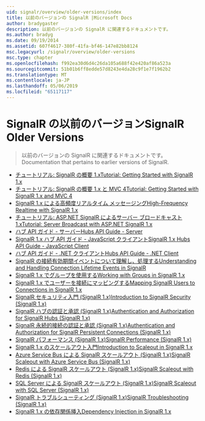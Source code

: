 ```yaml
---
uid: signalr/overview/older-versions/index
title: 以前のバージョンの SignalR |Microsoft Docs
author: bradygaster
description: 以前のバージョンの SignalR に関連するドキュメントです。
ms.author: bradyg
ms.date: 09/19/2014
ms.assetid: 607f4617-380f-41fa-bf46-147e82bb8124
msc.legacyurl: /signalr/overview/older-versions
msc.type: chapter
ms.openlocfilehash: f992ea30d6d4c26da105a688f42e420af86a523a
ms.sourcegitcommit: 51b01b6ff8edde57d8243e4da28c9f1e7f1962b2
ms.translationtype: MT
ms.contentlocale: ja-JP
ms.lasthandoff: 05/06/2019
ms.locfileid: "65117117"
---
```

# <a name="signalr-older-versions"></a><span data-ttu-id="d97ff-103">SignalR の以前のバージョン</span><span class="sxs-lookup"><span data-stu-id="d97ff-103">SignalR Older Versions</span></span>

> <span data-ttu-id="d97ff-104">以前のバージョンの SignalR に関連するドキュメントです。</span><span class="sxs-lookup"><span data-stu-id="d97ff-104">Documentation that pertains to earlier versions of SignalR.</span></span>

- [<span data-ttu-id="d97ff-105">チュートリアル: SignalR の概要 1.x</span><span class="sxs-lookup"><span data-stu-id="d97ff-105">Tutorial: Getting Started with SignalR 1.x</span></span>](tutorial-getting-started-with-signalr.md)
- [<span data-ttu-id="d97ff-106">チュートリアル: SignalR の概要 1.x と MVC 4</span><span class="sxs-lookup"><span data-stu-id="d97ff-106">Tutorial: Getting Started with SignalR 1.x and MVC 4</span></span>](tutorial-getting-started-with-signalr-and-mvc-4.md)
- [<span data-ttu-id="d97ff-107">SignalR 1.x による高頻度リアルタイム メッセージング</span><span class="sxs-lookup"><span data-stu-id="d97ff-107">High-Frequency Realtime with SignalR 1.x</span></span>](tutorial-high-frequency-realtime-with-signalr.md)
- [<span data-ttu-id="d97ff-108">チュートリアル: ASP.NET SignalR によるサーバー ブロードキャスト 1.x</span><span class="sxs-lookup"><span data-stu-id="d97ff-108">Tutorial: Server Broadcast with ASP.NET SignalR 1.x</span></span>](tutorial-server-broadcast-with-aspnet-signalr.md)
- [<span data-ttu-id="d97ff-109">ハブ API ガイド - サーバー</span><span class="sxs-lookup"><span data-stu-id="d97ff-109">Hubs API Guide - Server</span></span>](signalr-1x-hubs-api-guide-server.md)
- [<span data-ttu-id="d97ff-110">SignalR 1.x ハブ API ガイド - JavaScript クライアント</span><span class="sxs-lookup"><span data-stu-id="d97ff-110">SignalR 1.x Hubs API Guide - JavaScript Client</span></span>](signalr-1x-hubs-api-guide-javascript-client.md)
- [<span data-ttu-id="d97ff-111">ハブ API ガイド - .NET クライアント</span><span class="sxs-lookup"><span data-stu-id="d97ff-111">Hubs API Guide - .NET Client</span></span>](signalr-1x-hubs-api-guide-net-client.md)
- [<span data-ttu-id="d97ff-112">SignalR の接続有効期間イベントについて理解し、処理する</span><span class="sxs-lookup"><span data-stu-id="d97ff-112">Understanding and Handling Connection Lifetime Events in SignalR</span></span>](handling-connection-lifetime-events.md)
- [<span data-ttu-id="d97ff-113">SignalR 1.x でグループを使用する</span><span class="sxs-lookup"><span data-stu-id="d97ff-113">Working with Groups in SignalR 1.x</span></span>](working-with-groups.md)
- [<span data-ttu-id="d97ff-114">SignalR 1.x でユーザーを接続にマッピングする</span><span class="sxs-lookup"><span data-stu-id="d97ff-114">Mapping SignalR Users to Connections in SignalR 1.x</span></span>](mapping-users-to-connections.md)
- [<span data-ttu-id="d97ff-115">SignalR セキュリティ入門 (SignalR 1.x)</span><span class="sxs-lookup"><span data-stu-id="d97ff-115">Introduction to SignalR Security (SignalR 1.x)</span></span>](introduction-to-security.md)
- [<span data-ttu-id="d97ff-116">SignalR ハブの認証と承認 (SignalR 1.x)</span><span class="sxs-lookup"><span data-stu-id="d97ff-116">Authentication and Authorization for SignalR Hubs (SignalR 1.x)</span></span>](hub-authorization.md)
- [<span data-ttu-id="d97ff-117">SignalR 永続的接続の認証と承認 (SignalR 1.x)</span><span class="sxs-lookup"><span data-stu-id="d97ff-117">Authentication and Authorization for SignalR Persistent Connections (SignalR 1.x)</span></span>](persistent-connection-authorization.md)
- [<span data-ttu-id="d97ff-118">SignalR パフォーマンス (SignalR 1.x)</span><span class="sxs-lookup"><span data-stu-id="d97ff-118">SignalR Performance (SignalR 1.x)</span></span>](signalr-performance.md)
- [<span data-ttu-id="d97ff-119">SignalR 1.x のスケールアウト入門</span><span class="sxs-lookup"><span data-stu-id="d97ff-119">Introduction to Scaleout in SignalR 1.x</span></span>](scaleout-in-signalr.md)
- [<span data-ttu-id="d97ff-120">Azure Service Bus による SignalR スケールアウト (SignalR 1.x)</span><span class="sxs-lookup"><span data-stu-id="d97ff-120">SignalR Scaleout with Azure Service Bus (SignalR 1.x)</span></span>](scaleout-with-windows-azure-service-bus.md)
- [<span data-ttu-id="d97ff-121">Redis による SignalR スケールアウト (SignalR 1.x)</span><span class="sxs-lookup"><span data-stu-id="d97ff-121">SignalR Scaleout with Redis (SignalR 1.x)</span></span>](scaleout-with-redis.md)
- [<span data-ttu-id="d97ff-122">SQL Server による SignalR スケールアウト (SignalR 1.x)</span><span class="sxs-lookup"><span data-stu-id="d97ff-122">SignalR Scaleout with SQL Server (SignalR 1.x)</span></span>](scaleout-with-sql-server.md)
- [<span data-ttu-id="d97ff-123">SignalR トラブルシューティング (SignalR 1.x)</span><span class="sxs-lookup"><span data-stu-id="d97ff-123">SignalR Troubleshooting (SignalR 1.x)</span></span>](troubleshooting.md)
- [<span data-ttu-id="d97ff-124">SignalR 1.x の依存関係挿入</span><span class="sxs-lookup"><span data-stu-id="d97ff-124">Dependency Injection in SignalR 1.x</span></span>](dependency-injection.md)
